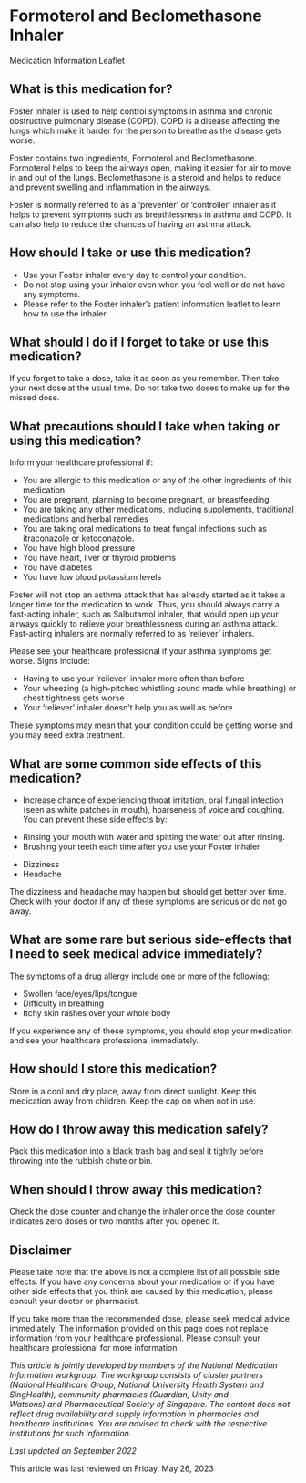 # Formoterol and Beclomethasone Inhaler

Medication Information Leaflet

What is this medication for?
----------------------------

Foster inhaler is used to help control symptoms in asthma and chronic obstructive pulmonary disease (COPD). COPD is a disease affecting the lungs which make it harder for the person to breathe as the disease gets worse.

Foster contains two ingredients, Formoterol and Beclomethasone. Formoterol helps to keep the airways open, making it easier for air to move in and out of the lungs. Beclomethasone is a steroid and helps to reduce and prevent swelling and inflammation in the airways.

Foster is normally referred to as a ‘preventer’ or ‘controller’ inhaler as it helps to prevent symptoms such as breathlessness in asthma and COPD. It can also help to reduce the chances of having an asthma attack.

How should I take or use this medication?
-----------------------------------------

* Use your Foster inhaler every day to control your condition.
* Do not stop using your inhaler even when you feel well or do not have any symptoms.
* Please refer to the Foster inhaler’s patient information leaflet to learn how to use the inhaler.

What should I do if I forget to take or use this medication?
------------------------------------------------------------

If you forget to take a dose, take it as soon as you remember. Then take your next dose at the usual time. Do not take two doses to make up for the missed dose.

What precautions should I take when taking or using this medication?
--------------------------------------------------------------------

Inform your healthcare professional if:

* You are allergic to this medication or any of the other ingredients of this medication
* You are pregnant, planning to become pregnant, or breastfeeding
* You are taking any other medications, including supplements, traditional medications and herbal remedies
* You are taking oral medications to treat fungal infections such as itraconazole or ketoconazole.
* You have high blood pressure
* You have heart, liver or thyroid problems
* You have diabetes
* You have low blood potassium levels

Foster will not stop an asthma attack that has already started as it takes a longer time for the medication to work. Thus, you should always carry a fast-acting inhaler, such as Salbutamol inhaler, that would open up your airways quickly to relieve your breathlessness during an asthma attack. Fast-acting inhalers are normally referred to as ‘reliever’ inhalers.

Please see your healthcare professional if your asthma symptoms get worse. Signs include:

* Having to use your ‘reliever’ inhaler more often than before
* Your wheezing (a high-pitched whistling sound made while breathing) or chest tightness gets worse
* Your ‘reliever’ inhaler doesn’t help you as well as before

These symptoms may mean that your condition could be getting worse and you may need extra treatment.

What are some common side effects of this medication?
-----------------------------------------------------

* Increase chance of experiencing throat irritation, oral fungal infection (seen as white patches in mouth), hoarseness of voice and coughing. You can prevent these side effects by:

+ Rinsing your mouth with water and spitting the water out after rinsing.
+ Brushing your teeth each time after you use your Foster inhaler

* Dizziness
* Headache

The dizziness and headache may happen but should get better over time. Check with your doctor if any of these symptoms are serious or do not go away.

What are some rare but serious side-effects that I need to seek medical advice immediately?
-------------------------------------------------------------------------------------------

The symptoms of a drug allergy include one or more of the following:

* Swollen face/eyes/lips/tongue
* Difficulty in breathing
* Itchy skin rashes over your whole body

If you experience any of these symptoms, you should stop your medication and see your healthcare professional immediately.

How should I store this medication?
-----------------------------------

Store in a cool and dry place, away from direct sunlight. Keep this medication away from children. Keep the cap on when not in use.

How do I throw away this medication safely?
-------------------------------------------

Pack this medication into a black trash bag and seal it tightly before throwing into the rubbish chute or bin.

When should I throw away this medication?
-----------------------------------------

Check the dose counter and change the inhaler once the dose counter indicates zero doses or two months after you opened it.

Disclaimer
----------

Please take note that the above is not a complete list of all possible side effects. If you have any concerns about your medication or if you have other side effects that you think are caused by this medication, please consult your doctor or pharmacist.

If you take more than the recommended dose, please seek medical advice immediately. The information provided on this page does not replace information from your healthcare professional. Please consult your healthcare professional for more information.

*This article is jointly developed by members of the National Medication Information workgroup. The workgroup consists of cluster partners (National Healthcare Group, National University Health System and SingHealth), community pharmacies (Guardian, Unity and Watsons) and Pharmaceutical Society of Singapore. The content does not reflect drug availability and supply information in pharmacies and healthcare institutions. You are advised to check with the respective institutions for such information.*

*Last updated on September 2022*

This article was last reviewed on
Friday, May 26, 2023